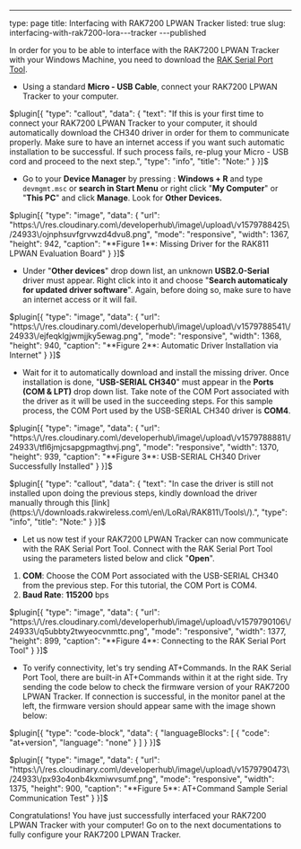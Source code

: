 ---
type: page
title: Interfacing with RAK7200 LPWAN Tracker
listed: true
slug: interfacing-with-rak7200-lora---tracker
---published

In order for you to be able to interface with the RAK7200 LPWAN Tracker with your Windows Machine, you need to download the [RAK Serial Port Tool](https://downloads.rakwireless.com/en/LoRa/Tools/RAK_SERIAL_PORT_TOOL_V1.2.1.zip).

- Using a standard **Micro - USB Cable**, connect your RAK7200 LPWAN Tracker to your computer.

$plugin[{
    "type": "callout",
    "data": {
        "text": "If this is your first time to connect your RAK7200 LPWAN Tracker to your computer, it should automatically download the CH340 driver in order for them to communicate properly. Make sure to have an internet access if you want such automatic installation to be successful. If such process fails, re-plug your Micro - USB cord and proceed to the next step.",
        "type": "info",
        "title": "Note:"
    }
}]$

- Go to your **Device Manager** by pressing : **Windows + R** and type `devmgmt.msc` or **search in Start Menu** or right click "**My Computer**" or "**This PC**" and click **Manage**. Look for **Other Devices.**

$plugin[{
    "type": "image",
    "data": {
        "url": "https:\/\/res.cloudinary.com\/developerhub\/image\/upload\/v1579788425\/24933\/ojnphsuvfgrvwzd4dvu8.png",
        "mode": "responsive",
        "width": 1367,
        "height": 942,
        "caption": "**Figure 1**: Missing Driver for the RAK811 LPWAN Evaluation Board"
    }
}]$

- Under "**Other devices**" drop down list, an unknown **USB2.0-Serial** driver must appear. Right click into it and choose "**Search automaticaly for updated driver software**". Again, before doing so, make sure to have an internet access or it will fail.

$plugin[{
    "type": "image",
    "data": {
        "url": "https:\/\/res.cloudinary.com\/developerhub\/image\/upload\/v1579788541\/24933\/ejfeqklgjwmjjky5ewag.png",
        "mode": "responsive",
        "width": 1368,
        "height": 940,
        "caption": "**Figure 2**: Automatic Driver Installation via Internet"
    }
}]$

- Wait for it to automatically download and install the missing driver. Once installation is done, "**USB-SERIAL CH340**" must appear in the **Ports (COM & LPT)** drop down list. Take note of the COM Port associated with the driver as it will be used in the succeeding steps. For this sample process, the COM Port used by the USB-SERIAL CH340 driver is **COM4**.

$plugin[{
    "type": "image",
    "data": {
        "url": "https:\/\/res.cloudinary.com\/developerhub\/image\/upload\/v1579788881\/24933\/tfl6jmjcsapgpmagthvj.png",
        "mode": "responsive",
        "width": 1370,
        "height": 939,
        "caption": "**Figure 3**: USB-SERIAL CH340 Driver Successfully Installed"
    }
}]$

$plugin[{
    "type": "callout",
    "data": {
        "text": "In case the driver is still not installed upon doing the previous steps, kindly download the driver manually through this [link](https:\/\/downloads.rakwireless.com\/en\/LoRa\/RAK811\/Tools\/).",
        "type": "info",
        "title": "Note:"
    }
}]$

- Let us now test if your RAK7200 LPWAN Tracker can now communicate with the RAK Serial Port Tool. Connect with the RAK Serial Port Tool using the parameters listed below and click "**Open**".

1. **COM**: Choose the COM Port associated with the USB-SERIAL CH340 from the previous step. For this tutorial, the COM Port is COM4.
2. **Baud Rate**: **115200** bps

$plugin[{
    "type": "image",
    "data": {
        "url": "https:\/\/res.cloudinary.com\/developerhub\/image\/upload\/v1579790106\/24933\/q5ubbty2twyeocvnmttc.png",
        "mode": "responsive",
        "width": 1377,
        "height": 899,
        "caption": "**Figure 4**: Connecting to the RAK Serial Port Tool"
    }
}]$

- To verify connectivity, let's try sending AT+Commands. In the RAK Serial Port Tool, there are built-in AT+Commands within it at the right side. Try sending the code below to check the firmware version of your RAK7200 LPWAN Tracker. If connection is successful, in the monitor panel at the left, the firmware version should appear same with the image shown below:

$plugin[{
    "type": "code-block",
    "data": {
        "languageBlocks": [
            {
                "code": "at+version",
                "language": "none"
            }
        ]
    }
}]$

$plugin[{
    "type": "image",
    "data": {
        "url": "https:\/\/res.cloudinary.com\/developerhub\/image\/upload\/v1579790473\/24933\/px93o4onb4kxmiwvsumf.png",
        "mode": "responsive",
        "width": 1375,
        "height": 900,
        "caption": "**Figure 5**: AT+Command Sample Serial Communication Test"
    }
}]$

Congratulations! You have just successfully interfaced your RAK7200 LPWAN Tracker with your computer! Go on to the next documentations to fully configure your RAK7200 LPWAN Tracker.

